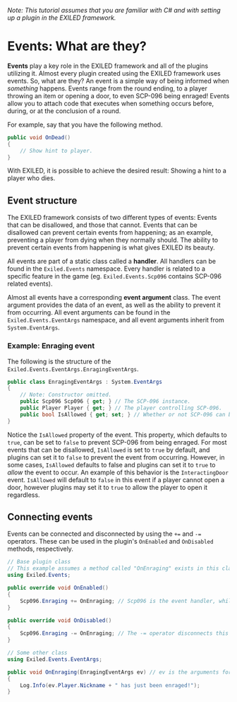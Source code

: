 *Note: This tutorial assumes that you are familiar with C# and with setting up a plugin in the EXILED framework.*  

# Events: What are they?
**Events** play a key role in the EXILED framework and all of the plugins utilizing it. Almost every plugin created using the EXILED framework uses events. So, what are they? An event is a simple way of being informed when *something* happens. Events range from the round ending, to a player throwing an item or opening a door, to even SCP-096 being enraged! Events allow you to attach code that executes when something occurs before, during, or at the conclusion of a round.  

For example, say that you have the following method.  

```cs
public void OnDead()
{
    // Show hint to player.
}
```

With EXILED, it is possible to achieve the desired result: Showing a hint to a player who dies.
  
## Event structure
The EXILED framework consists of two different types of events: Events that can be disallowed, and those that cannot. Events that can be disallowed can prevent certain events from happening; as an example, preventing a player from dying when they normally should. The ability to prevent certain events from happening is what gives EXILED its beauty.  

All events are part of a static class called a **handler**. All handlers can be found in the `Exiled.Events` namespace. Every handler is related to a specific feature in the game (eg. `Exiled.Events.Scp096` contains SCP-096 related events).  

Almost all events have a corresponding **event argument** class. The event argument provides the data of an event, as well as the ability to prevent it from occurring. All event arguments can be found in the `Exiled.Events.EventArgs` namespace, and all event arguments inherit from `System.EventArgs`.  

### Example: Enraging event
The following is the structure of the `Exiled.Events.EventArgs.EnragingEventArgs`.  
```cs
public class EnragingEventArgs : System.EventArgs
{
    // Note: Constructor omitted.
    public Scp096 Scp096 { get; } // The SCP-096 instance.
    public Player Player { get; } // The player controlling SCP-096.
    public bool IsAllowed { get; set; } // Whether or not SCP-096 can be enraged.
}
```
Notice the `IsAllowed` property of the event. This property, which defaults to `true`, can be set to `false` to prevent SCP-096 from being enraged. For most events that can be disallowed, `IsAllowed` is set to `true` by default, and plugins can set it to `false` to prevent the event from occurring. However, in some cases, `IsAllowed` defaults to false and plugins can set it to `true` to *allow* the event to occur. An example of this behavior is the `InteractingDoor` event. `IsAllowed` will default to `false` in this event if a player cannot open a door, however plugins may set it to `true` to allow the player to open it regardless.  

## Connecting events
Events can be connected and disconnected by using the `+=` and `-=` operators. These can be used in the plugin's `OnEnabled` and `OnDisabled` methods, respectively.  
```cs
// Base plugin class
// This example assumes a method called "OnEnraging" exists in this class. For best practice, you should create a new class to handle events.
using Exiled.Events;

public override void OnEnabled()
{
    Scp096.Enraging += OnEnraging; // Scp096 is the event handler, while Enraging is the name of the event. The += operator connects this event to the provided method.
}

public override void OnDisabled()
{
    Scp096.Enraging -= OnEnraging; // The -= operator disconnects this event from the provided method.
}

// Some other class
using Exiled.Events.EventArgs;

public void OnEnraging(EnragingEventArgs ev) // ev is the arguments for the event. Every event has a different argument class with different parameters, so make sure to check its documentation.
{
    Log.Info(ev.Player.Nickname + " has just been enraged!");
}
```

